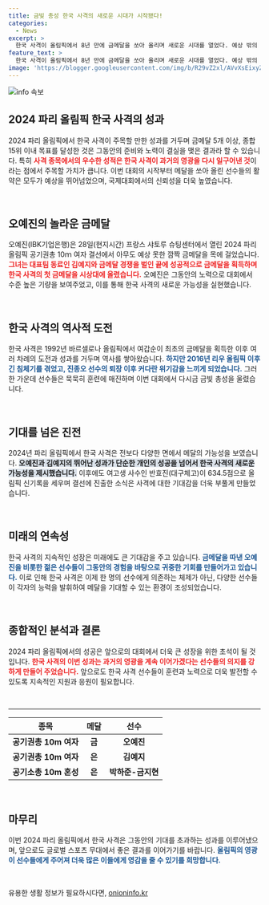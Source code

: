 ```yaml
---
title: 금빛 총성 한국 사격의 새로운 시대가 시작됐다!
categories:
  - News
excerpt: >
  한국 사격이 올림픽에서 8년 만에 금메달을 쏘아 올리며 새로운 시대를 열었다. 예상 밖의 오예진이 금메달을 차지하고, 김예지가 은메달을 획득했다. 젊은 선수들의 발전이 기대되는 가운데, 다크호스로 떠오른 반효진도 신기록으로 결선 진출에 성공했다!
feature_text: >
  한국 사격이 올림픽에서 8년 만에 금메달을 쏘아 올리며 새로운 시대를 열었다. 예상 밖의 오예진이 금메달을 차지하고, 김예지가 은메달을 획득했다. 젊은 선수들의 발전이 기대되는 가운데, 다크호스로 떠오른 반효진도 신기록으로 결선 진출에 성공했다!
image: 'https://blogger.googleusercontent.com/img/b/R29vZ2xl/AVvXsEixyZcFfHzMRdzZMjFBmAUKJYCLCGyLL1o632UiGVXcaFdKo_bkvkuCioo0uUKlGfBVcT3P84aROyZIXSBEx3Aw5nCQ3pTgDom1WDC4m8eifvWiAmWEEVb4x6G_l8C0QH225ldMjyaFvpxGEBGNO37VmDTDMHGhJPq73UglMfDca1-0aw/s1600/blogspot.png'
---
```


<p><img src="https://blogger.googleusercontent.com/img/b/R29vZ2xl/AVvXsEixyZcFfHzMRdzZMjFBmAUKJYCLCGyLL1o632UiGVXcaFdKo_bkvkuCioo0uUKlGfBVcT3P84aROyZIXSBEx3Aw5nCQ3pTgDom1WDC4m8eifvWiAmWEEVb4x6G_l8C0QH225ldMjyaFvpxGEBGNO37VmDTDMHGhJPq73UglMfDca1-0aw/s1600/blogspot.png" alt="info 속보" /></p>

<h2 data-ke-size="size26">2024 파리 올림픽 한국 사격의 성과</h2>

<p data-ke-size="size16">2024 파리 올림픽에서 한국 사격이 주목할 만한 성과를 거두며 금메달 5개 이상, 종합 15위 이내 목표를 달성한 것은 그동안의 준비와 노력이 결실을 맺은 결과라 할 수 있습니다. 특히 <b><span style="color: #ee2323;">사격 종목에서의 우수한 성적은 한국 사격이 과거의 영광을 다시 일구어낸 것</span></b>이라는 점에서 주목할 가치가 큽니다. 이번 대회의 시작부터 메달을 쏘아 올린 선수들의 활약은 모두가 예상을 뛰어넘었으며, 국제대회에서의 신뢰성을 더욱 높였습니다.</p>

<p data-ke-size="size16">&nbsp;</p>

<h2 data-ke-size="size26">오예진의 놀라운 금메달</h2>

<p data-ke-size="size16">오예진(IBK기업은행)은 28일(현지시간) 프랑스 샤토루 슈팅센터에서 열린 2024 파리 올림픽 공기권총 10ｍ 여자 결선에서 아무도 예상 못한 깜짝 금메달을 목에 걸었습니다. <b><span style="color: #ee2323;">그녀는 대표팀 동료인 김예지와 금메달 경쟁을 벌인 끝에 성공적으로 금메달을 획득하며 한국 사격의 첫 금메달을 시상대에 올렸습니다.</span></b> 오예진은 그동안의 노력으로 대회에서 수준 높은 기량을 보여주었고, 이를 통해 한국 사격의 새로운 가능성을 실현했습니다.</p>

<p data-ke-size="size16">&nbsp;</p>

<h2 data-ke-size="size26">한국 사격의 역사적 도전</h2>

<p data-ke-size="size16">한국 사격은 1992년 바르셀로나 올림픽에서 여갑순이 최초의 금메달을 획득한 이후 여러 차례의 도전과 성과를 거두며 역사를 쌓아왔습니다. <b><span style="color: #1a5490;">하지만 2016년 리우 올림픽 이후 긴 침체기를 겪었고, 진종오 선수의 퇴장 이후 커다란 위기감을 느끼게 되었습니다.</span></b> 그러한 가운데 선수들은 묵묵히 훈련에 매진하며 이번 대회에서 다시금 금빛 총성을 울렸습니다.</p>

<p data-ke-size="size16">&nbsp;</p>

<h2 data-ke-size="size26">기대를 넘은 진전</h2>

<p data-ke-size="size16">2024년 파리 올림픽에서 한국 사격은 전보다 다양한 면에서 메달의 가능성을 보였습니다. <b><span style="background-color: #21538527;">오예진과 김예지의 뛰어난 성과가 단순한 개인의 성공을 넘어서 한국 사격의 새로운 가능성을 제시했습니다.</span></b> 이후에도 여고생 사수인 반효진(대구체고)이 634.5점으로 올림픽 신기록을 세우며 결선에 진출한 소식은 사격에 대한 기대감을 더욱 부풀게 만들었습니다. </p>

<p data-ke-size="size16">&nbsp;</p>

<h2 data-ke-size="size26">미래의 연속성</h2>

<p data-ke-size="size16">한국 사격의 지속적인 성장은 미래에도 큰 기대감을 주고 있습니다. <b><span style="color: #1a5490;">금메달을 따낸 오예진을 비롯한 젊은 선수들이 그동안의 경험을 바탕으로 귀중한 기회를 만들어가고 있습니다.</span></b> 이로 인해 한국 사격은 이제 한 명의 선수에게 의존하는 체제가 아닌, 다양한 선수들이 각자의 능력을 발휘하여 메달을 기대할 수 있는 환경이 조성되었습니다.</p>

<p data-ke-size="size16">&nbsp;</p>

<h2 data-ke-size="size26">종합적인 분석과 결론</h2>

<p data-ke-size="size16">2024 파리 올림픽에서의 성공은 앞으로의 대회에서 더욱 큰 성장을 위한 초석이 될 것입니다. <b><span style="color: #ee2323;">한국 사격의 이번 성과는 과거의 영광을 계속 이어가겠다는 선수들의 의지를 강하게 만들어 주었습니다.</span></b> 앞으로도 한국 사격 선수들이 훈련과 노력으로 더욱 발전할 수 있도록 지속적인 지원과 응원이 필요합니다.</p>

<p data-ke-size="size16">&nbsp;</p>

<hr>

<table style="width: 100%; border-collapse: collapse; border-spacing: 0;">
    <thead>
        <tr>
            <th style="text-align: center; height: 17px;"><b>종목</b></th>
            <th style="text-align: center; height: 17px;"><b>메달</b></th>
            <th style="text-align: center; height: 17px;"><b>선수</b></th>
        </tr>
    </thead>
    <tbody>
        <tr>
            <td style="text-align: center; height: 17px;"><b>공기권총 10m 여자</b></td>
            <td style="text-align: center; height: 17px;"><b>금</b></td>
            <td style="text-align: center; height: 17px;"><b>오예진</b></td>
        </tr>
        <tr>
            <td style="text-align: center; height: 17px;"><b>공기권총 10m 여자</b></td>
            <td style="text-align: center; height: 17px;"><b>은</b></td>
            <td style="text-align: center; height: 17px;"><b>김예지</b></td>
        </tr>
        <tr>
            <td style="text-align: center; height: 17px;"><b>공기소총 10m 혼성</b></td>
            <td style="text-align: center; height: 17px;"><b>은</b></td>
            <td style="text-align: center; height: 17px;"><b>박하준-금지현</b></td>
        </tr>
    </tbody>
</table>

<p data-ke-size="size16">&nbsp;</p> 

<h2 data-ke-size="size26">마무리</h2>

<p data-ke-size="size16">이번 2024 파리 올림픽에서 한국 사격은 그동안의 기대를 초과하는 성과를 이루어냈으며, 앞으로도 글로벌 스포츠 무대에서 좋은 결과를 이어가기를 바랍니다. <b><span style="color: #1a5490;">올림픽의 영광이 선수들에게 주어져 더욱 많은 이들에게 영감을 줄 수 있기를 희망합니다.</span></b></p>

<p data-ke-size="size16">&nbsp;</p> 
유용한 생활 정보가 필요하시다면, <a href="https://onioninfo.kr" rel="dofollow">onioninfo.kr</a>


